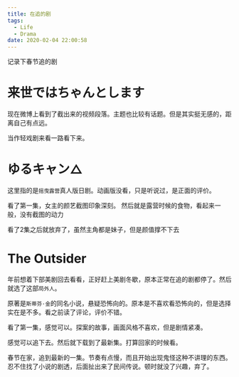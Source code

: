 ```yaml
---
title: 在追的剧
tags:
  - Life
  - Drama
date: 2020-02-04 22:00:58
---
```


记录下春节追的剧
<!--more-->
# 来世ではちゃんとします
现在微博上看到了截出来的视频段落。主题也比较有话题。但是其实挺无感的，距离自己有点远。

当作轻戏剧来看一路看下来。

# ゆるキャン△
这里指的是`摇曳露营`真人版日剧。动画版没看，只是听说过，是正面的评价。

看了第一集，女主的颜艺截图印象深刻。
然后就是露营时候的食物，看起来一般，没有截图的动力

看了2集之后就放弃了，虽然主角都是妹子，但是颜值撑不下去


# The Outsider
年前想着下部美剧回去看看，正好赶上美剧冬歇，原本正常在追的剧都停了。然后就选了这部`局外人`。

原著是`斯蒂芬·金`的同名小说，悬疑恐怖向的。原本是不喜欢看恐怖向的，但是选择实在是不多。看之前读了评论，评价不错。

看了第一集，感觉可以。探案的故事，画面风格不喜欢，但是剧情紧凑。

感觉可以追下去。然后就下载到了最新集。打算回家的时候看。

春节在家，追到最新的一集。节奏有点慢，而且开始出现鬼怪这种不讲理的东西。忍不住找了小说的剧透，后面扯出来了民间传说。顿时就没了兴趣，弃了。